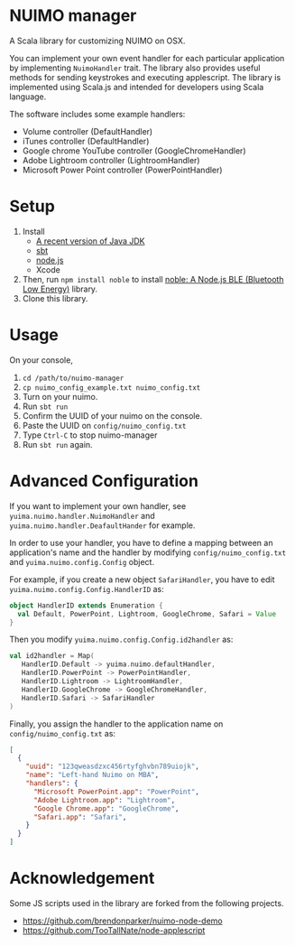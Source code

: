 # NUIMO manager

A Scala library for customizing NUIMO on OSX.

You can implement your own event handler for each particular application by implementing `NuimoHandler` trait.
The library also provides useful methods for sending keystrokes and executing applescript.
The library is implemented using Scala.js and intended for developers using Scala language.

The software includes some example handlers:
* Volume controller (DefaultHandler)
* iTunes controller (DefaultHandler)
* Google chrome YouTube controller (GoogleChromeHandler)
* Adobe Lightroom controller (LightroomHandler)
* Microsoft Power Point controller (PowerPointHandler)

# Setup
1. Install
    * [A recent version of Java JDK](http://www.oracle.com/technetwork/java/javase/downloads/index.html)
    * [sbt](http://www.scala-sbt.org/)
    * [node.js](https://nodejs.org/en/)
    * Xcode
1. Then, run ```npm install noble```
to install [noble: A Node.js BLE (Bluetooth Low Energy)](https://github.com/sandeepmistry/noble) library.
1. Clone this library.

# Usage
On your console,

1. ```cd /path/to/nuimo-manager```
1. ```cp nuimo_config_example.txt nuimo_config.txt```
1. Turn on your nuimo.
1. Run ```sbt run```
1. Confirm the UUID of your nuimo on the console.
1. Paste the UUID on `config/nuimo_config.txt`
1. Type ```Ctrl-C``` to stop nuimo-manager
1. Run ```sbt run``` again.

# Advanced Configuration

If you want to implement your own handler, see `yuima.nuimo.handler.NuimoHandler` and `yuima.nuimo.handler.DeafaultHander` for example.

In order to use your handler, you have to define a mapping between an application's name and the handler by modifying `config/nuimo_config.txt` and `yuima.nuimo.config.Config` object.

For example, if you create a new object `SafariHandler`, you have to edit `yuima.nuimo.config.Config.HandlerID` as:
```Scala
object HandlerID extends Enumeration {
  val Default, PowerPoint, Lightroom, GoogleChrome, Safari = Value
}
```
Then you modify `yuima.nuimo.config.Config.id2handler` as:
```Scala
val id2handler = Map(
   HandlerID.Default -> yuima.nuimo.defaultHandler,
   HandlerID.PowerPoint -> PowerPointHandler,
   HandlerID.Lightroom -> LightroomHandler,
   HandlerID.GoogleChrome -> GoogleChromeHandler,
   HandlerID.Safari -> SafariHandler
)
```
Finally, you assign the handler to the application name on `config/nuimo_config.txt` as:
```json
[
  {
    "uuid": "123qweasdzxc456rtyfghvbn789uiojk",
    "name": "Left-hand Nuimo on MBA",
    "handlers": {
      "Microsoft PowerPoint.app": "PowerPoint",
      "Adobe Lightroom.app": "Lightroom",
      "Google Chrome.app": "GoogleChrome",
      "Safari.app": "Safari",
    }
  }
]
```

# Acknowledgement
Some JS scripts used in the library are forked from the following projects.

* https://github.com/brendonparker/nuimo-node-demo
* https://github.com/TooTallNate/node-applescript
